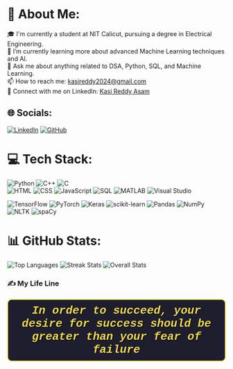 # 💫 About Me:
🎓 I'm currently a student at NIT Calicut, pursuing a degree in Electrical Engineering.<br>
🌱 I’m currently learning more about advanced Machine Learning techniques and AI.<br>
💬 Ask me about anything related to DSA, Python, SQL, and Machine Learning.<br>
📫 How to reach me: [kasireddy2024@gmail.com](mailto:kasireddy2024@gmail.com)<br>
🔗 Connect with me on LinkedIn: [Kasi Reddy Asam](https://www.linkedin.com/in/kasireddy-asam-bb8038283/)

## 🌐 Socials:
[![LinkedIn](https://img.shields.io/badge/LinkedIn-%230077B5.svg?logo=LinkedIn&logoColor=white)](https://www.linkedin.com/in/kasireddy-asam-bb8038283/) [![GitHub](https://img.shields.io/badge/GitHub-%23121011.svg?logo=GitHub&logoColor=white)](https://github.com/kasireddyasam)

# 💻 Tech Stack:

![Python](https://img.shields.io/badge/python-3670A0?style=for-the-badge&logo=python&logoColor=ffdd54) 
![C++](https://img.shields.io/badge/c++-%2300599C.svg?style=for-the-badge&logo=c%2B%2B&logoColor=white) 
![C](https://img.shields.io/badge/c-%2300599C.svg?style=for-the-badge&logo=c&logoColor=white)  
![HTML](https://img.shields.io/badge/HTML-%23E34F26.svg?style=for-the-badge&logo=html5&logoColor=white) 
![CSS](https://img.shields.io/badge/CSS-%231572B6.svg?style=for-the-badge&logo=css3&logoColor=white) 
![JavaScript](https://img.shields.io/badge/JavaScript-%23323330.svg?style=for-the-badge&logo=javascript&logoColor=%23F7DF1E) 
![SQL](https://img.shields.io/badge/SQL-%2300f.svg?style=for-the-badge&logo=mysql&logoColor=white) 
![MATLAB](https://img.shields.io/badge/MATLAB-%23E4405F.svg?style=for-the-badge&logo=MATLAB&logoColor=white) 
![Visual Studio](https://img.shields.io/badge/Visual%20Studio-%235C2D91.svg?style=for-the-badge&logo=visual%20studio&logoColor=white) 

![TensorFlow](https://img.shields.io/badge/TensorFlow-%23FF6F00.svg?style=for-the-badge&logo=TensorFlow&logoColor=white)
![PyTorch](https://img.shields.io/badge/PyTorch-%23EE4C2C.svg?style=for-the-badge&logo=PyTorch&logoColor=white)
![Keras](https://img.shields.io/badge/Keras-%23D00000.svg?style=for-the-badge&logo=Keras&logoColor=white)
![scikit-learn](https://img.shields.io/badge/scikit--learn-%23F7931E.svg?style=for-the-badge&logo=scikit-learn&logoColor=white)
![Pandas](https://img.shields.io/badge/pandas-%23150458.svg?style=for-the-badge&logo=pandas&logoColor=white)
![NumPy](https://img.shields.io/badge/numpy-%23013243.svg?style=for-the-badge&logo=numpy&logoColor=white)
![NLTK](https://img.shields.io/badge/NLTK-%23d3b4d2.svg?style=for-the-badge&logo=Natural%20Language%20Toolkit&logoColor=white)
![spaCy](https://img.shields.io/badge/spaCy-%2306A77D.svg?style=for-the-badge&logo=spaCy&logoColor=white)

# 📊 GitHub Stats:
![Top Languages](https://github-readme-stats.vercel.app/api/top-langs/?username=kasireddyasam&theme=dark&hide_border=false)
![Streak Stats](https://github-readme-streak-stats.herokuapp.com/?user=kasireddyasam&theme=dark&hide_border=false)
![Overall Stats](https://github-readme-stats.vercel.app/api?username=kasireddyasam&theme=dark&hide_border=false&include_all_commits=true&count_private=true)

### ✍ My Life Line

<div style="font-family: 'Courier New', Courier, monospace; font-size: 26px; color: #f0db4f; text-align: center; margin-top: 20px; padding: 10px; border: 2px solid #f0db4f; border-radius: 10px; background-color: #1e1e2e; font-style: italic; text-shadow: 1px 1px 2px #000;">
    <em><strong>In order to succeed, your desire for success should be greater than your fear of failure</strong></em>
</div>









